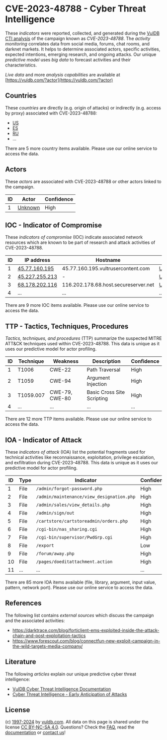 # CVE-2023-48788 - Cyber Threat Intelligence

These _indicators_ were reported, collected, and generated during the [VulDB CTI analysis](https://vuldb.com/?kb.cti) of the campaign known as _CVE-2023-48788_. The _activity monitoring_ correlates data from social media, forums, chat rooms, and darknet markets. It helps to determine associated actors, specific activities, expected intentions, emerging research, and ongoing attacks. Our unique _predictive model_ uses _big data_ to forecast activities and their characteristics.

_Live data_ and more _analysis capabilities_ are available at [https://vuldb.com/?actor](https://vuldb.com/?actor)

## Countries

These _countries_ are directly (e.g. origin of attacks) or indirectly (e.g. access by proxy) associated with CVE-2023-48788:

* [US](https://vuldb.com/?country.us)
* [ES](https://vuldb.com/?country.es)
* [RU](https://vuldb.com/?country.ru)
* ...

There are 5 more country items available. Please use our online service to access the data.

## Actors

These _actors_ are associated with CVE-2023-48788 or other actors linked to the campaign.

ID | Actor | Confidence
-- | ----- | ----------
1 | [Unknown](https://vuldb.com/?actor.unknown) | High

## IOC - Indicator of Compromise

These _indicators of compromise_ (IOC) indicate associated network resources which are known to be part of research and attack activities of CVE-2023-48788.

ID | IP address | Hostname | Actor | Confidence
-- | ---------- | -------- | ----- | ----------
1 | [45.77.160.195](https://vuldb.com/?ip.45.77.160.195) | 45.77.160.195.vultrusercontent.com | [Unknown](https://vuldb.com/?actor.unknown) | Medium
2 | [45.227.255.213](https://vuldb.com/?ip.45.227.255.213) | - | [Unknown](https://vuldb.com/?actor.unknown) | High
3 | [68.178.202.116](https://vuldb.com/?ip.68.178.202.116) | 116.202.178.68.host.secureserver.net | [Unknown](https://vuldb.com/?actor.unknown) | High
4 | ... | ... | ... | ...

There are 9 more IOC items available. Please use our online service to access the data.

## TTP - Tactics, Techniques, Procedures

_Tactics, techniques, and procedures_ (TTP) summarize the suspected MITRE ATT&CK techniques used within CVE-2023-48788. This data is unique as it uses our predictive model for actor profiling.

ID | Technique | Weakness | Description | Confidence
-- | --------- | -------- | ----------- | ----------
1 | T1006 | CWE-22 | Path Traversal | High
2 | T1059 | CWE-94 | Argument Injection | High
3 | T1059.007 | CWE-79, CWE-80 | Basic Cross Site Scripting | High
4 | ... | ... | ... | ...

There are 12 more TTP items available. Please use our online service to access the data.

## IOA - Indicator of Attack

These _indicators of attack_ (IOA) list the potential fragments used for technical activities like reconnaissance, exploitation, privilege escalation, and exfiltration during CVE-2023-48788. This data is unique as it uses our predictive model for actor profiling.

ID | Type | Indicator | Confidence
-- | ---- | --------- | ----------
1 | File | `/admin/forgot-password.php` | High
2 | File | `/admin/maintenance/view_designation.php` | High
3 | File | `/admin/sales/view_details.php` | High
4 | File | `/admin/sign/out` | High
5 | File | `/cartstore/cartstoreadmin/orders.php` | High
6 | File | `/cgi-bin/nas_sharing.cgi` | High
7 | File | `/cgi-bin/supervisor/PwdGrp.cgi` | High
8 | File | `/export` | Low
9 | File | `/forum/away.php` | High
10 | File | `/pages/doeditattachment.action` | High
11 | ... | ... | ...

There are 85 more IOA items available (file, library, argument, input value, pattern, network port). Please use our online service to access the data.

## References

The following list contains _external sources_ which discuss the campaign and the associated activities:

* https://darktrace.com/blog/forticlient-ems-exploited-inside-the-attack-chain-and-post-exploitation-tactics
* https://www.forescout.com/blog/connectfun-new-exploit-campaign-in-the-wild-targets-media-company/

## Literature

The following _articles_ explain our unique predictive cyber threat intelligence:

* [VulDB Cyber Threat Intelligence Documentation](https://vuldb.com/?kb.cti)
* [Cyber Threat Intelligence - Early Anticipation of Attacks](https://www.scip.ch/en/?labs.20201022)

## License

(c) [1997-2024](https://vuldb.com/?kb.changelog) by [vuldb.com](https://vuldb.com/?kb.about). All data on this page is shared under the license [CC BY-NC-SA 4.0](https://creativecommons.org/licenses/by-nc-sa/4.0/). Questions? Check the [FAQ](https://vuldb.com/?kb.faq), read the [documentation](https://vuldb.com/?kb) or [contact us](https://vuldb.com/?contact)!
